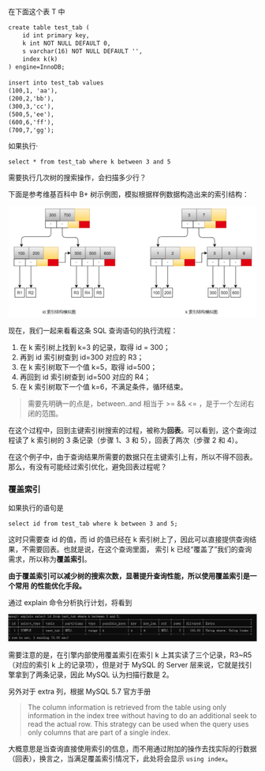 在下面这个表 T 中

```mysql
create table test_tab (
    id int primary key,
    k int NOT NULL DEFAULT 0,
    s varchar(16) NOT NULL DEFAULT '',
    index k(k)
) engine=InnoDB;

insert into test_tab values
(100,1, 'aa'),
(200,2,'bb'),
(300,3,'cc'),
(500,5,'ee'),
(600,6,'ff'),
(700,7,'gg');
```

如果执行·

```mysql
select * from test_tab where k between 3 and 5
```

需要执行几次树的搜索操作，会扫描多少行？

下面是参考维基百科中 B+ 树示例图，模拟根据样例数据构造出来的索引结构：

![img](./assets/Snipaste_2020-03-26_22-50-37.png)

现在，我们一起来看看这条 SQL 查询语句的执行流程： 

1. 在 k 索引树上找到 k=3 的记录，取得 id = 300； 
2. 再到 id 索引树查到 id=300 对应的 R3；
3. 在 k 索引树取下一个值 k=5，取得 id=500； 
4. 再回到 id 索引树查到 id=500 对应的 R4； 
5. 在 k 索引树取下一个值 k=6，不满足条件，循环结束。

> 需要先明确一的点是，between..and 相当于 >= && <= ，是于一个左闭右闭的范围。

在这个过程中，回到主键索引树搜索的过程，被称为**回表**。可以看到，这个查询过程读了 k 索引树的 3 条记录（步骤 1、3 和 5），回表了两次（步骤 2 和 4）。

在这个例子中，由于查询结果所需要的数据只在主键索引上有，所以不得不回表。那么，有没有可能经过索引优化，避免回表过程呢？

### 覆盖索引

如果执行的语句是

```mysql
select id from test_tab where k between 3 and 5;
```

这时只需要查 id 的值，而 id 的值已经在 k 索引树上了，因此可以直接提供查询结果，不需要回表。也就是说，在这个查询里面， 索引 k 已经“覆盖了”我们的查询需求，所以称为**覆盖索引**。

**由于覆盖索引可以减少树的搜索次数，显著提升查询性能，所以使用覆盖索引是一个常用 的性能优化手段。**

通过 explain 命令分析执行计划，将看到

![img](./assets/Snipaste_2020-03-26_23-06-13.png)

需要注意的是，在引擎内部使用覆盖索引在索引 k 上其实读了三个记录，R3~R5（对应的索引 k 上的记录项），但是对于 MySQL 的 Server 层来说，它就是找引擎拿到了两条记录，因此 MySQL 认为扫描行数是 2。

另外对于 extra 列，根据 MySQL 5.7 官方手册

> The column information is retrieved from the table using only information in the index tree without having to do an additional seek to read the actual row. This strategy can be used when the query uses only columns that are part of a single index.

大概意思是当查询直接使用索引的信息，而不用通过附加的操作去找实际的行数据（回表），换言之，当满足覆盖索引情况下，此处将会显示 `using index`。